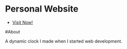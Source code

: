 # Personal Website

- [Visit Now!](https://asn6a.github.io/personal-website/)

#About

A dynamic clock I made when I started web development.
